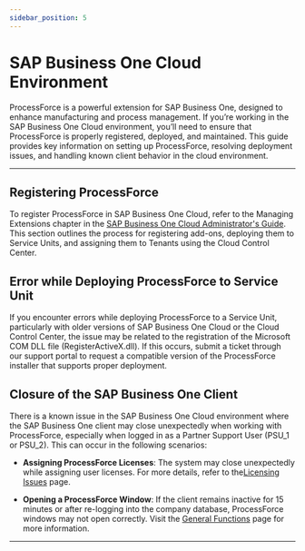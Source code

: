 ```yaml
---
sidebar_position: 5
---
```


# SAP Business One Cloud Environment

ProcessForce is a powerful extension for SAP Business One, designed to enhance manufacturing and process management. If you’re working in the SAP Business One Cloud environment, you’ll need to ensure that ProcessForce is properly registered, deployed, and maintained. This guide provides key information on setting up ProcessForce, resolving deployment issues, and handling known client behavior in the cloud environment.

---

## Registering ProcessForce

To register ProcessForce in SAP Business One Cloud, refer to the Managing Extensions chapter in the  [SAP Business One Cloud Administrator's Guide](https://help.sap.com/docs/SAP_BUSINESS_ONE_CLOUD). This section outlines the process for registering add-ons, deploying them to Service Units, and assigning them to Tenants using the Cloud Control Center.

## Error while Deploying ProcessForce to Service Unit

If you encounter errors while deploying ProcessForce to a Service Unit, particularly with older versions of SAP Business One Cloud or the Cloud Control Center, the issue may be related to the registration of the Microsoft COM DLL file (RegisterActiveX.dll). If this occurs, submit a ticket through our support portal to request a compatible version of the ProcessForce installer that supports proper deployment.

## Closure of the SAP Business One Client

There is a known issue in the SAP Business One Cloud environment where the SAP Business One client may close unexpectedly when working with ProcessForce, especially when logged in as a Partner Support User (PSU_1 or PSU_2). This can occur in the following scenarios:

- **Assigning ProcessForce Licenses**: The system may close unexpectedly while assigning user licenses. For more details, refer to the[Licensing Issues](../../troubleshooting/licensing-issues.md) page.

- **Opening a ProcessForce Window**: If the client remains inactive for 15 minutes or after re-logging into the company database, ProcessForce windows may not open correctly. Visit the [General Functions](../../troubleshooting/general-functions.md) page for more information.

---
